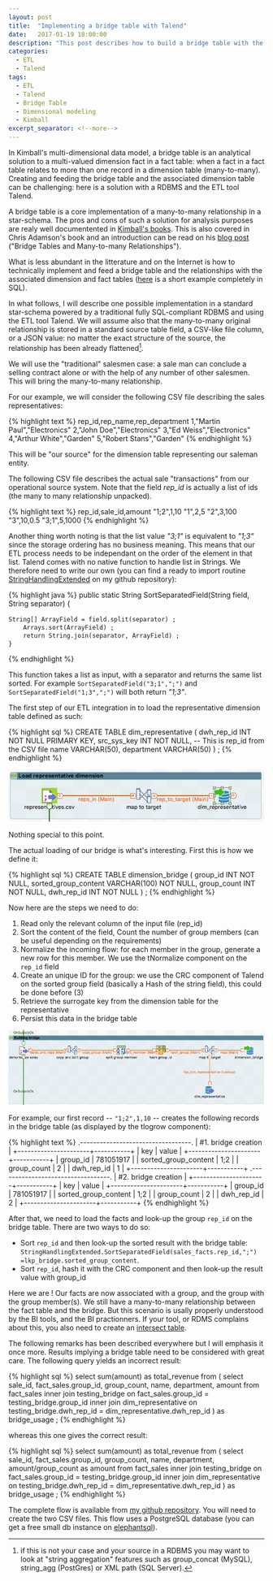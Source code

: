 ```yaml
---
layout: post
title:  "Implementing a bridge table with Talend"
date:   2017-01-19 18:00:00
description: "This post describes how to build a bridge table with the ETL tool Talend to feed a multidimensional data model."
categories: 
  - ETL
  - Talend
tags:
  - ETL
  - Talend
  - Bridge Table
  - Dimensional modeling
  - Kimball
excerpt_separator: <!--more-->
---
```


In Kimball's multi-dimensional data model, a bridge table is an analytical solution to a multi-valued dimension fact in a fact table: when a fact in a fact table relates to more than one record in a dimension table (many-to-many). Creating and feeding the bridge table and the associated dimension table can be challenging: here is a solution with a RDBMS and the ETL tool Talend.

<!--more-->

A bridge table is a core implementation of a many-to-many relationship in a star-schema. The pros and cons of such a solution
for analysis purposes are realy well documentented in [Kimball's books](http://www.kimballgroup.com/data-warehouse-business-intelligence-resources/books/). This is also covered in Chris Adamson's book and an introduction 
can be read on his [blog post](http://blog.chrisadamson.com/2011/04/bridge-tables-and-many-to-many.html) ("Bridge Tables and Many-to-many Relationships").

What is less abundant in the litterature and on the Internet is how to technically implement and feed a bridge table and the relationships
with the associated dimension and fact tables ([here](http://www.kimballgroup.com/2012/02/design-tip-142-building-bridges/) is a short example completely in SQL).

In what follows, I will describe one possible implementation in a standard star-schema powered by a traditional fully SQL-compliant RDBMS and using the ETL tool Talend. We will assume also that the many-to-many original relationship is stored in a standard source table field, a CSV-like file column, or a JSON value: no matter the exact structure of the source, the relationship has been already flattened[^1].

We will use the "traditional" salesmen case: a sale man can conclude a selling contract alone or with the help of any number of other salesmen. This will bring the many-to-many relationship.

For our example, we will consider the following CSV file describing the sales representatives:

{% highlight text %}
rep_id,rep_name,rep_department
1,"Martin Paul","Electronics"
2,"John Doe","Electronics"
3,"Ed Weiss","Electronics"
4,"Arthur White","Garden"
5,"Robert Stans","Garden"
{% endhighlight %}

This will be "our source" for the dimension table representing our saleman entity.

The following CSV file describes the actual sale "transactions" from our operational source system. Note that the field _rep_id_
is actually a list of ids (the many to many relationship unpacked).

{% highlight text %}
rep_id,sale_id,amount
"1;2",1,10
"1",2,5
"2",3,100
"3",10,0.5
"3;1",5,1000
{% endhighlight %}

Another thing worth noting is that the list value _"3;1"_ is equivalent to _"1;3"_ since the storage ordering has no business meaning. This means that our ETL process needs to be independant on the order of the element in that list. Talend comes with no native function to handle list in Strings. We therefore need to write our own (you can find a ready to import routine [StringHandlingExtended](https://github.com/ebrard/talend-routine/blob/master/StringHandlingExtended.java) on my github repository):

{% highlight java %}
    public static String SortSeparatedField(String field, String separator) {
    	  
  	String[] ArrayField = field.split(separator) ;
      	Arrays.sort(ArrayField) ;
      	return String.join(separator, ArrayField) ; 
    }
{% endhighlight %}

This function takes a list as input, with a separator and returns the same list sorted. For example `SortSeparatedField("3;1",";")` and `SortSeparatedField("1;3",";")` will both return _"1;3"_.

The first step of our ETL integration in to load the representative dimension table defined as such:

{% highlight sql %}
CREATE TABLE dim_representative (
	dwh_rep_id INT NOT NULL PRIMARY KEY,
	src_sys_key INT NOT NULL, -- This is rep_id from the CSV file
	name VARCHAR(50),
	department VARCHAR(50)
) ;
{% endhighlight %}

![Jobs with linear dependencies](/images/bridge-table/load_dim.png)

Nothing special to this point.

The actual loading of our bridge is what's interesting. First this is how we define it:

{% highlight sql %}
CREATE TABLE dimension_bridge (
	group_id INT NOT NULL,
	sorted_group_content VARCHAR(100) NOT NULL,
	group_count INT NOT NULL,
	dwh_rep_id INT NOT NULL
) ;
{% endhighlight %}

Now here are the steps we need to do:

1. Read only the relevant column of the input file (rep_id)
2. Sort the content of the field, Count the number of group members (can be useful depending on the requirements)
3. Normalize the incoming flow: for each member in the group, generate a new row for this member. We use the tNormalize component on the `rep_id` field
4. Create an unique ID for the group: we use the CRC component of Talend on the sorted group field (basically a Hash of the string field), this could be done before (3)
5. Retrieve the surrogate key from the dimension table for the representative
6. Persist this data in the bridge table

![Jobs with linear dependencies](/images/bridge-table/load_bridge.png)

For example, our first record -- `"1;2",1,10` -- creates the following records in the bridge table (as displayed by the tlogrow component):

{% highlight text %}
.----------------------------------.
|       #1. bridge creation        |
+----------------------+-----------+
| key                  | value     |
+----------------------+-----------+
| group_id             | 781051917 |
| sorted_group_content | 1;2       |
| group_count          | 2         |
| dwh_rep_id           | 1         |
+----------------------+-----------+
.----------------------------------.
|       #2. bridge creation        |
+----------------------+-----------+
| key                  | value     |
+----------------------+-----------+
| group_id             | 781051917 |
| sorted_group_content | 1;2       |
| group_count          | 2         |
| dwh_rep_id           | 2         |
+----------------------+-----------+
{% endhighlight %}

After that, we need to load the facts and look-up the group `rep_id` on the bridge table. There are two ways to do so:

- Sort `rep_id` and then look-up the sorted result with the bridge table: `StringHandlingExtended.SortSeparatedField(sales_facts.rep_id,";")
=lkp_bridge.sorted_group_content`. 
- Sort `rep_id`, hash it with the CRC component and then look-up the result value with group_id

Here we are ! Our facts are now associated with a group, and the group with the group member(s). We still have a many-to-many relationship between the fact table and the bridge. But this scenario is usally properly understood by the BI tools, and the BI practionners. If your tool, or RDMS complains about this, you also need to create an [intersect table](http://blog.chrisadamson.com/2011/04/bridge-tables-and-many-to-many.html).

The following remarks has been described everywhere but I will emphasis it once more. Results implying a bridge table need to be considered with great care. The following query yields an incorrect result:

{% highlight sql %}
select
 sum(amount) as total_revenue
from (
select
  sale_id,
  fact_sales.group_id,
  group_count,
  name,
  department,
  amount
from fact_sales 
inner join testing_bridge 
	on fact_sales.group_id = testing_bridge.group_id
inner join dim_representative 
	on testing_bridge.dwh_rep_id = dim_representative.dwh_rep_id 
) as bridge_usage ;
{% endhighlight %}

whereas this one gives the correct result:

{% highlight sql %}
select
 sum(amount) as total_revenue
from (
select
  sale_id,
  fact_sales.group_id,
  group_count,
  name,
  department,
  amount/group_count as amount
from fact_sales 
inner join testing_bridge 
	on fact_sales.group_id = testing_bridge.group_id
inner join dim_representative 
	on testing_bridge.dwh_rep_id = dim_representative.dwh_rep_id 
) as bridge_usage ;
{% endhighlight %}

The complete flow is available from [my github repository](https://github.com/ebrard/talend-examples/tree/master/bridge). You will need to create the two CSV files. This flow uses a PostgreSQL database (you can get a free small db instance on [elephantsql](https://www.elephantsql.com/)).

[^1]: if this is not your case and your source in a RDBMS you may want to look at "string aggregation" features such as group_concat (MySQL), string_agg (PostGres) or XML path (SQL Server).
